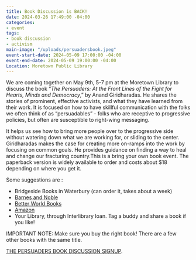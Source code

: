 ```yaml
---
title: Book Discussion is BACK!
date: 2024-03-26 17:49:00 -04:00
categories:
- event
tags:
- book discussion
- activism
main-image: "/uploads/persuadersbook.jpeg"
event-start-date: 2024-05-09 17:00:00 -04:00
event-end-date: 2024-05-09 19:00:00 -04:00
Location: Moretown Public Library
---
```


We are coming together on May 9th, 5-7 pm at the Moretown Library to discuss the book “*The Persuaders: At the Front Lines of the Fight for Hearts, Minds and Democracy*,” by Anand Giridharadas.  He shares the stories of prominent, effective activists, and what they have learned from their work. It is focused on how to have skillful communication with the folks we often think of as “persuadables” - folks who are receptive to progressive policies, but often are susceptible to right-wing messaging.

It helps us see how to bring more people over to the progressive side without watering down what we are working for, or sliding to the center.   Giridharadas makes the case for creating more on-ramps into the work by focusing on common goals. He provides guidance on finding a way to heal and change our fracturing country.This is a bring your own book event.  The paperback version is widely available to order and costs about $18 depending on where you get it.

Some suggestions are :
* Bridgeside Books in Waterbury (can order it, takes about a week)
* [Barnes and Noble](https://www.barnesandnoble.com/)
* [Better World Books](https://www.betterworldbooks.com/)
* [Amazon](https://www.amazon.com/)
* Your Library, through Interlibrary loan. Tag a buddy and share a book if you like!

IMPORTANT NOTE: Make sure you buy the right book!
There are a few other books with the same title.

<a class="nav-link" href="https://docs.google.com/forms/d/e/1FAIpQLSd1x4JLUwlvxJgrhFl-F6BNpjExLLTzUn3DBjGe45WQbMCkpQ/viewform">THE PERSUADERS BOOK DISCUSSION SIGNUP</a>.
